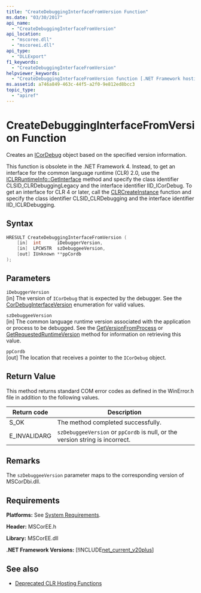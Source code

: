 ```yaml
---
title: "CreateDebuggingInterfaceFromVersion Function"
ms.date: "03/30/2017"
api_name: 
  - "CreateDebuggingInterfaceFromVersion"
api_location: 
  - "mscoree.dll"
  - "mscoreei.dll"
api_type: 
  - "DLLExport"
f1_keywords: 
  - "CreateDebuggingInterfaceFromVersion"
helpviewer_keywords: 
  - "CreateDebuggingInterfaceFromVersion function [.NET Framework hosting]"
ms.assetid: a746a849-463c-44f5-a2f0-9e812ed8bcc3
topic_type: 
  - "apiref"
---
```

# CreateDebuggingInterfaceFromVersion Function
Creates an [ICorDebug](../debugging/icordebug-interface.md) object based on the specified version information.  
  
 This function is obsolete in the .NET Framework 4. Instead, to get an interface for the common language runtime (CLR) 2.0, use the [ICLRRuntimeInfo::GetInterface](iclrruntimeinfo-getinterface-method.md) method and specify the class identifier CLSID_CLRDebuggingLegacy and the interface identifier IID_ICorDebug. To get an interface for CLR 4 or later, call the [CLRCreateInstance](clrcreateinstance-function.md) function and specify the class identifier CLSID_CLRDebugging and the interface identifier IID_ICLRDebugging.  
  
## Syntax  
  
```cpp  
HRESULT CreateDebuggingInterfaceFromVersion (  
    [in]  int      iDebuggerVersion,
    [in]  LPCWSTR  szDebuggeeVersion,
    [out] IUnknown **ppCordb  
);  
```  
  
## Parameters  
 `iDebuggerVersion`  
 [in] The version of `ICorDebug` that is expected by the debugger. See the [CorDebugInterfaceVersion](../debugging/cordebuginterfaceversion-enumeration.md) enumeration for valid values.  
  
 `szDebuggeeVersion`  
 [in] The common language runtime version associated with the application or process to be debugged. See the [GetVersionFromProcess](getversionfromprocess-function.md) or [GetRequestedRuntimeVersion](getrequestedruntimeversion-function.md) method for information on retrieving this value.  
  
 `ppCordb`  
 [out] The location that receives a pointer to the `ICorDebug` object.  
  
## Return Value  
 This method returns standard COM error codes as defined in the WinError.h file in addition to the following values.  
  
|Return code|Description|  
|-----------------|-----------------|  
|S_OK|The method completed successfully.|  
|E_INVALIDARG|`szDebuggeeVersion` or `ppCordb` is null, or the version string is incorrect.|  
  
## Remarks  
 The `szDebuggeeVersion` parameter maps to the corresponding version of MSCorDbi.dll.  
  
## Requirements  
 **Platforms:** See [System Requirements](../../get-started/system-requirements.md).  
  
 **Header:** MSCorEE.h  
  
 **Library:** MSCorEE.dll  
  
 **.NET Framework Versions:** [!INCLUDE[net_current_v20plus](../../../../includes/net-current-v20plus-md.md)]  
  
## See also

- [Deprecated CLR Hosting Functions](deprecated-clr-hosting-functions.md)
